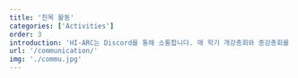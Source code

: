 ```yaml
---
title: '친목 활동'
categories: ['Activities']
order: 3
introduction: 'HI-ARC는 Discord를 통해 소통합니다. 매 학기 개강총회와 종강총회를 진행하여 한 학기 동안의 활동들을 돌아보는 자리를 가집니다.'
url: '/communication/'
img: './commu.jpg'
---
```

